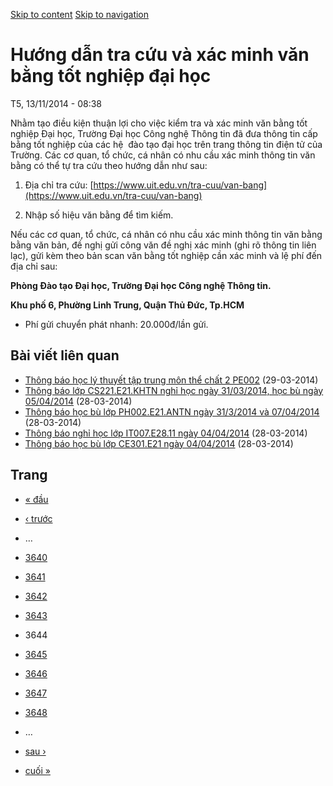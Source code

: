 [Skip to content](https://daa.uit.edu.vn/thongbao/huong-dan-tra-cuu-va-xac-minh-van-bang-tot-nghiep-dai-hoc?page=3643#main)
 [Skip to navigation](https://daa.uit.edu.vn/thongbao/huong-dan-tra-cuu-va-xac-minh-van-bang-tot-nghiep-dai-hoc?page=3643#main-nav)

Hướng dẫn tra cứu và xác minh văn bằng tốt nghiệp đại học
=========================================================

T5, 13/11/2014 - 08:38

Nhằm tạo điều kiện thuận lợi cho việc kiểm tra và xác minh văn bằng tốt nghiệp Đại học, Trường Đại học Công nghệ Thông tin đã đưa thông tin cấp bằng tốt nghiệp của các hệ  đào tạo đại học trên trang thông tin điện tử của Trường. Các cơ quan, tổ chức, cá nhân có nhu cầu xác minh thông tin văn bằng có thể tự tra cứu theo hướng dẫn như sau:

1.  Địa chỉ tra cứu: [https://www.uit.edu.vn/tra-cuu/van-bang](https://www.uit.edu.vn/tra-cuu/van-bang)
    
2.  Nhập số hiệu văn bằng để tìm kiếm.

Nếu các cơ quan, tổ chức, cá nhân có nhu cầu xác minh thông tin văn bằng bằng văn bản, đề nghị gửi công văn đề nghị xác minh (ghi rõ thông tin liên lạc), gửi kèm theo bản scan văn bằng tốt nghiệp cần xác minh và lệ phí đến địa chỉ sau:  

**Phòng Đào tạo Đại học, Trường Đại học Công nghệ Thông tin.**

**Khu phố 6, Phường Linh Trung, Quận Thủ Đức, Tp.HCM**

*   Phí gửi chuyển phát nhanh: 20.000đ/lần gửi.

Bài viết liên quan
------------------

*   [Thông báo học lý thuyết tập trung môn thể chất 2 PE002](https://daa.uit.edu.vn/thongbao/thong-bao-hoc-ly-thuyet-tap-trung-mon-chat-2-pe002)
     (29-03-2014)
*   [Thông báo lớp CS221.E21.KHTN nghỉ học ngày 31/03/2014, học bù ngày 05/04/2014](https://daa.uit.edu.vn/thongbao/thong-bao-lop-cs221e21khtn-nghi-hoc-ngay-31032014-hoc-bu-ngay-05042014)
     (28-03-2014)
*   [Thông báo học bù lớp PH002.E21.ANTN ngày 31/3/2014 và 07/04/2014](https://daa.uit.edu.vn/thongbao/thong-bao-hoc-bu-lop-ph002e21antn-ngay-3132014-va-07042014)
     (28-03-2014)
*   [Thông báo nghỉ học lớp IT007.E28.11 ngày 04/04/2014](https://daa.uit.edu.vn/thongbao/thong-bao-nghi-hoc-lop-it007e2811-ngay-04042014)
     (28-03-2014)
*   [Thông báo học bù lớp CE301.E21 ngày 04/04/2014](https://daa.uit.edu.vn/thongbao/thong-bao-hoc-bu-lop-ce301e21-ngay-04042014)
     (28-03-2014)

Trang
-----

*   [« đầu](https://daa.uit.edu.vn/thongbao/huong-dan-tra-cuu-va-xac-minh-van-bang-tot-nghiep-dai-hoc "Đến trang đầu tiên")
    
*   [‹ trước](https://daa.uit.edu.vn/thongbao/huong-dan-tra-cuu-va-xac-minh-van-bang-tot-nghiep-dai-hoc?page=3642 "Đến trang kế trước")
    
*   …
*   [3640](https://daa.uit.edu.vn/thongbao/huong-dan-tra-cuu-va-xac-minh-van-bang-tot-nghiep-dai-hoc?page=3639 "Đến trang 3640")
    
*   [3641](https://daa.uit.edu.vn/thongbao/huong-dan-tra-cuu-va-xac-minh-van-bang-tot-nghiep-dai-hoc?page=3640 "Đến trang 3641")
    
*   [3642](https://daa.uit.edu.vn/thongbao/huong-dan-tra-cuu-va-xac-minh-van-bang-tot-nghiep-dai-hoc?page=3641 "Đến trang 3642")
    
*   [3643](https://daa.uit.edu.vn/thongbao/huong-dan-tra-cuu-va-xac-minh-van-bang-tot-nghiep-dai-hoc?page=3642 "Đến trang 3643")
    
*   3644
*   [3645](https://daa.uit.edu.vn/thongbao/huong-dan-tra-cuu-va-xac-minh-van-bang-tot-nghiep-dai-hoc?page=3644 "Đến trang 3645")
    
*   [3646](https://daa.uit.edu.vn/thongbao/huong-dan-tra-cuu-va-xac-minh-van-bang-tot-nghiep-dai-hoc?page=3645 "Đến trang 3646")
    
*   [3647](https://daa.uit.edu.vn/thongbao/huong-dan-tra-cuu-va-xac-minh-van-bang-tot-nghiep-dai-hoc?page=3646 "Đến trang 3647")
    
*   [3648](https://daa.uit.edu.vn/thongbao/huong-dan-tra-cuu-va-xac-minh-van-bang-tot-nghiep-dai-hoc?page=3647 "Đến trang 3648")
    
*   …
*   [sau ›](https://daa.uit.edu.vn/thongbao/huong-dan-tra-cuu-va-xac-minh-van-bang-tot-nghiep-dai-hoc?page=3644 "Đến trang kế sau")
    
*   [cuối »](https://daa.uit.edu.vn/thongbao/huong-dan-tra-cuu-va-xac-minh-van-bang-tot-nghiep-dai-hoc?page=3863 "Đến trang cuối cùng")